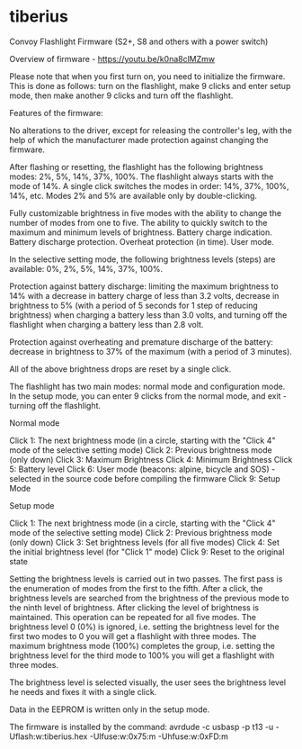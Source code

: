 # tiberius
Convoy Flashlight Firmware (S2+, S8 and others with a power switch)

Overview of firmware - https://youtu.be/k0na8clMZmw

Please note that when you first turn on, you need to initialize the firmware. This is done as follows: turn on the flashlight, make 9 clicks and enter setup mode, then make another 9 clicks and turn off the flashlight.

Features of the firmware:

No alterations to the driver, except for releasing the controller's leg, with the help of which the manufacturer made protection against changing the firmware.

After flashing or resetting, the flashlight has the following brightness modes: 2%, 5%, 14%, 37%, 100%. The flashlight always starts with the mode of 14%. A single click switches the modes in order: 14%, 37%, 100%, 14%, etc. Modes 2% and 5% are available only by double-clicking.

Fully customizable brightness in five modes with the ability to change the number of modes from one to five. The ability to quickly switch to the maximum and minimum levels of brightness. Battery charge indication. Battery discharge protection. Overheat protection (in time). User mode.

In the selective setting mode, the following brightness levels (steps) are available: 0%, 2%, 5%, 14%, 37%, 100%.

Protection against battery discharge: limiting the maximum brightness to 14% with a decrease in battery charge of less than 3.2 volts, decrease in brightness to 5% (with a period of 5 seconds for 1 step of reducing brightness) when charging a battery less than 3.0 volts, and turning off the flashlight when charging a battery less than 2.8 volt.

Protection against overheating and premature discharge of the battery: decrease in brightness to 37% of the maximum (with a period of 3 minutes).

All of the above brightness drops are reset by a single click.

The flashlight has two main modes: normal mode and configuration mode. In the setup mode, you can enter 9 clicks from the normal mode, and exit - turning off the flashlight.

Normal mode

Click 1: The next brightness mode (in a circle, starting with the "Click 4" mode of the selective setting mode)
Click 2: Previous brightness mode (only down)
Click 3: Maximum Brightness
Click 4: Minimum Brightness
Click 5: Battery level
Click 6: User mode (beacons: alpine, bicycle and SOS) - selected in the source code before compiling the firmware
Click 9: Setup Mode

Setup mode

Click 1: The next brightness mode (in a circle, starting with the "Click 4" mode of the selective setting mode)
Click 2: Previous brightness mode (only down)
Click 3: Set brightness levels (for all five modes)
Click 4: Set the initial brightness level (for "Click 1" mode)
Click 9: Reset to the original state

Setting the brightness levels is carried out in two passes. The first pass is the enumeration of modes from the first to the fifth. After a click, the brightness levels are searched from the brightness of the previous mode to the ninth level of brightness. After clicking the level of brightness is maintained. This operation can be repeated for all five modes. The brightness level 0 (0%) is ignored, i.e. setting the brightness level for the first two modes to 0 you will get a flashlight with three modes. The maximum brightness mode (100%) completes the group, i.e. setting the brightness level for the third mode to 100% you will get a flashlight with three modes.

The brightness level is selected visually, the user sees the brightness level he needs and fixes it with a single click.

Data in the EEPROM is written only in the setup mode.

The firmware is installed by the command:
avrdude -c usbasp -p t13 -u -Uflash:w:tiberius.hex -Ulfuse:w:0x75:m -Uhfuse:w:0xFD:m
